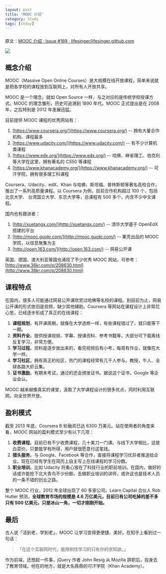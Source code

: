 ```yaml
---
layout: post
title: "MOOC 介绍"
category: Study
tags: [stduy]
---
```

### 
原文：[MOOC 介绍 · Issue #189 · lifesinger/lifesinger.github.com](https://github.com/lifesinger/lifesinger.github.com/issues/189)

<!--more-->

[![](https://github-camo.global.ssl.fastly.net/82d0f28fd33ec2f660b1870422a8c38f58fe9729/687474703a2f2f7777332e73696e61696d672e636e2f6d77313032342f3638333631353632677731656464676d64753162366a3230697730647161617a2e6a7067)](https://github-camo.global.ssl.fastly.net/82d0f28fd33ec2f660b1870422a8c38f58fe9729/687474703a2f2f7777332e73696e61696d672e636e2f6d77313032342f3638333631353632677731656464676d64753162366a3230697730647161617a2e6a7067)

## 概念介绍

MOOC（Massive Open Online Courses）是大规模在线开放课程，简单来说就是把各学校的课程放到互联网上，对所有人开放共享。

MOOC 是一个理念，就如 Open Source 一样，与之对应的是传统学校授课方式。MOOC 的理念雏形，历史可追溯到 1890 年代。MOOC 正式提出是在 2008 年，之后特别是 2012 年发展迅猛。

目前提供 MOOC 课程的优秀网站有：

1. [https://www.coursera.org/](https://www.coursera.org/) -- 拥有大量合作机构、课程最多
1. [https://www.udacity.com/](https://www.udacity.com/) -- 有不少计算机类课程
1. [https://www.edx.org/](https://www.edx.org/) -- 哈佛、麻省理工、伯克利等大学在这里，拥有著名的 CS50 等课程
1. [https://www.khanacademy.org/](https://www.khanacademy.org/) -- 可汗学院，拥有很多理工科课程


Coursera、Udacity、edX、Khan 与哈佛、斯坦福、普林斯顿等著名高校合作，推出了一系列高质量课程。以 Coursera 为例，目前合作机构超过 100 个，包括北京大学、 台湾国立大学、东京大学等，总课程有 500 多个，内含不少中文课程。

国内也有跟进者：

1. [http://xuetangx.com/](http://xuetangx.com/) -- 清华大学基于 OpenEdX 搭建的平台
1. [http://mooc.guokr.com/](http://mooc.guokr.com/) -- 果壳出品的 MOOC 学院，以信息聚集为主
1. [http://open.163.com/](http://open.163.com/) -- 网易公开课


英国、德国、澳大利亚等国也涌现了不少优秀 MOOC 网站，可参考： [http://www.36kr.com/p/208630.html](http://www.36kr.com/p/208630.html)

## 课程特点

在国内，很多人可能通过网易公开课欣赏过哈佛等名校的课程。到目前为止，网易公开课的形式依旧是视频，缺少其他辅助。Coursera 等网站在课程设计上非常花心思，已经逐步形成了真正的在线课程：

1. **课程规划**。有开课周期，就像在大学选修一样，有些课程错过了，就只能等下一期。
1. **资料齐全**。提供授课视频、字幕、授课资料、参考书籍等，大部分可下载离线反复学习，非常方便。
1. **学习过程**。资料是逐步放出来的，看完视频后有小考，每周有作业，就像在大学一样。
1. **学习社区**。拥有真正的社区，热门的课程经常有几千人参与。教授，牛人、全球各路大虾云集。
1. **证书激励**。有期末考试，通过的还会颁发证书。据说这个证书，Google 等企业会认。


MOOC 越来越像真实的课堂，汲取了大学课程设计的很多优点，同时利用互联网，向全世界开放。

## 盈利模式

截至 2013 年底，Coursera B 轮融资已达 6300 万美元。站在使用者的角度来看，MOOC 网站的盈利模式至少有以下几项：

1. **收费课程**。目前已有不少收费课程，几十美刀一门课。与线下大学相比，这是白菜价。只要能学有所得，用户就很愿意付这笔钱。
1. **猎头服务**。与 Google、Facebook 等合作，直接将课程学习优异者推送给企业。现在已经有学生在简历上自主写上在线课程的学习分数。
1. **职业培训**。比如 Udacity 将重心放在了科技行业的职前培训。在国内，做好的话或许能抢下北大青鸟不少份额。去做职业培训的讲师，或许这也是技术人员的一条不错的创业之路。


整个 MOOC 行业，2012 年全球出现了 60 多家公司。Learn Capital 合伙人 Rob Hutter 预测，**全球教育市场的规模是 4.6 万亿美元，目前已有公司吃掉的差不多只有 500 亿美元，只是冰山一角，一切才刚刚开始。**

## 最后

古人说「活到老、学到老」，MOOC 让学习变得更便捷、美好。在知乎上看到过一句话：

> 「在这个互联网时代，能限制住学习的只有你的求知欲。」

作为前端，还想起一件事，jQuery 作者 John Resig 从 Mozilla 辞职后，投身去了教育领域。他在的地方，就是大名鼎鼎的可汗学院（Khan Academy）。










